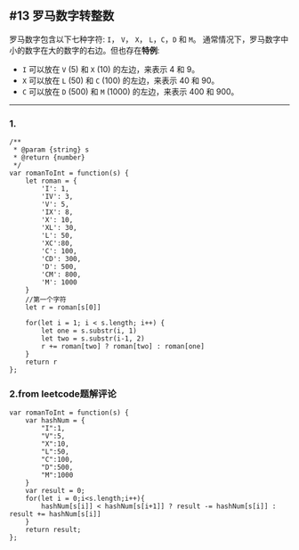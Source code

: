 ## #13 罗马数字转整数
罗马数字包含以下七种字符: `I`， `V`， `X`， `L`，`C`，`D` 和 `M`。
通常情况下，罗马数字中小的数字在大的数字的右边。但也存在**特例**:
- `I` 可以放在 `V` (5) 和 `X` (10) 的左边，来表示 4 和 9。
- `X` 可以放在 `L` (50) 和 `C` (100) 的左边，来表示 40 和 90。 
- `C` 可以放在 `D` (500) 和 `M` (1000) 的左边，来表示 400 和 900。

---
### 1.
```
/**
 * @param {string} s
 * @return {number}
 */
var romanToInt = function(s) {
    let roman = {
        'I': 1,
        'IV': 3,
        'V': 5,
        'IX': 8,
        'X': 10,
        'XL': 30,
        'L': 50,
        'XC':80,
        'C': 100,
        'CD': 300,
        'D': 500,
        'CM': 800,
        'M': 1000
    }
    //第一个字符
    let r = roman[s[0]]
    
    for(let i = 1; i < s.length; i++) {
        let one = s.substr(i, 1)
        let two = s.substr(i-1, 2)
        r += roman[two] ? roman[two] : roman[one]
    }
    return r
};
```

### 2.from leetcode题解评论
```
var romanToInt = function(s) {
    var hashNum = {
        "I":1,
        "V":5,
        "X":10,
        "L":50,
        "C":100,
        "D":500,
        "M":1000
    }
    var result = 0;
    for(let i = 0;i<s.length;i++){
        hashNum[s[i]] < hashNum[s[i+1]] ? result -= hashNum[s[i]] : result += hashNum[s[i]]
    }
    return result;
};
```

